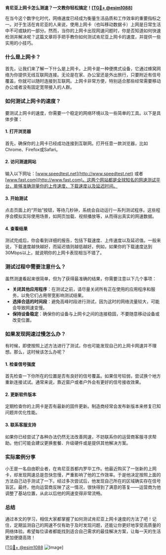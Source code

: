 **肯尼亚上网卡怎么测速？一文教你轻松搞定！[[TG💪+ @esim1088](https://t.me/s/esim1088)]**

在当今这个数字化时代，网络速度已经成为衡量生活品质和工作效率的重要指标之一。对于生活在肯尼亚的人来说，使用上网卡（也叫移动数据卡）上网是日常生活中不可或缺的一部分。然而，当你的上网卡出现网速问题时，你是否知道如何快速检测并解决呢？这篇文章将手把手教你如何测试肯尼亚上网卡的速度，并提供一些实用的小技巧。

### 什么是上网卡？

首先，让我们来了解一下什么是上网卡。上网卡是一种便携式设备，它通过蜂窝网络为你提供无线互联网连接。无论是在家、办公室还是外出旅行，只要附近有信号覆盖，你就可以随时连接到互联网。上网卡非常方便，特别适合那些经常需要移动办公或者没有固定宽带接入的人群。

### 如何测试上网卡的速度？

要测试上网卡的速度，你需要一个稳定的网络环境以及一些简单的工具。以下是具体步骤：

#### 1. 打开浏览器
首先，确保你的上网卡已经成功连接到互联网。打开任意一款浏览器，比如Chrome、Firefox或Safari。

#### 2. 访问测速网站
输入以下网址：[www.speedtest.net](http://www.speedtest.net) 或者 [www.fast.com](http://www.fast.com)。这两个网站都是全球知名的网速测试平台，能够准确测量你的上传速度、下载速度以及延迟时间。

#### 3. 开始测试
点击页面上的“开始”按钮，等待几秒钟，系统会自动运行一系列测试程序。这些程序会模拟实际使用场景，如网页加载、视频播放等，从而得出真实的网速数据。

#### 4. 查看结果
测试完成后，你会看到详细的报告，包括下载速度、上传速度以及延迟值。一般来说，下载速度越快越好，而延迟值则越低越好。例如，如果你的下载速度达到30Mbps以上，就说明你的上网卡表现相当不错了。

### 测试过程中需要注意什么？

虽然测速看起来很简单，但为了获得最准确的结果，你需要注意以下几个事项：

- **关闭其他应用程序**：在测试之前，请尽量关闭所有正在使用的应用程序和服务，以免它们占用带宽影响测试结果。
- **选择合适的时间段**：避免高峰时段进行测试，因为这时的网络流量较大，可能会导致网速变慢。
- **保持设备稳定**：确保你的设备与上网卡之间的连接稳固，不要随意移动设备或改变位置。

### 如果发现网速过慢怎么办？

有时候，即使按照上述方法进行了测试，你也可能发现自己的上网卡网速并不理想。那么，这时候该怎么办呢？

#### 1. 检查信号强度
首先检查一下你所在的位置是否有良好的信号覆盖。如果信号较弱，尝试换个地方重新连接试试。通常来说，靠近窗户或者户外会有更好的信号接收效果。

#### 2. 更新软件版本
定期检查你的上网卡是否有最新的固件更新。制造商经常会发布新版本来修复已知问题并优化性能。

#### 3. 联系客服支持
如果你已经尝试了各种办法仍然无法改善网速，不妨联系你的运营商客服寻求帮助。他们可能会建议更换套餐、升级硬件或是提供其他解决方案。

### 实际案例分享

小王是一名自由职业者，在肯尼亚首都内罗毕工作。他最近购买了一张新的上网卡，却发现网速总是忽快忽慢，严重影响了他的工作效率。于是他决定按照上面的方法自己动手测试了一下。经过多次尝试后，他发现自己所在的区域确实存在信号盲区。最终，他向运营商反映了这一情况，很快得到了满意的答复——运营商为他调整了基站位置，从此以后他的网速变得非常流畅。

### 总结

通过本文的学习，相信大家都掌握了如何测试肯尼亚上网卡速度的方法了吧！记住，定期监测自己的网速不仅有助于及时发现问题，还能让你更好地享受高质量的网络体验。希望每位读者都能找到适合自己需求的最佳解决方案，让每一天的生活更加便捷高效！

[[TG💪+ @esim1088](https://t.me/s/esim1088) ![Image](https://i.postimg.cc/4NQfJmqS/Snipaste-2025-05-13-00-14-12.png)]